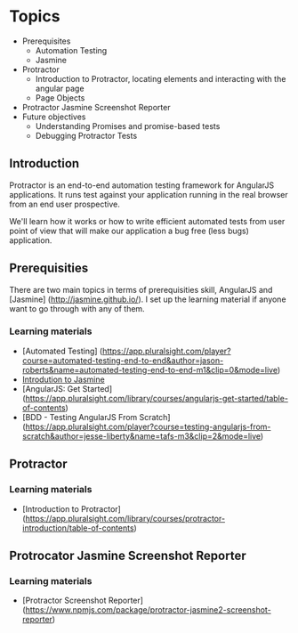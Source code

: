 # Topics
* Prerequisites
   * Automation Testing
   * Jasmine
* Protractor
   * Introduction to Protractor, locating elements and interacting with the angular page
   * Page Objects
* Protractor Jasmine Screenshot Reporter
* Future objectives
   *  Understanding Promises and promise-based tests  
   *  Debugging Protractor Tests

## Introduction   

Protractor is an end-to-end automation testing framework for AngularJS applications. It runs test against your application running in the real browser from an end user prospective. 

We'll learn how it works or how to write efficient automated tests from user point of view that will make our application a bug free (less bugs) application.

## Prerequisities

There are two main topics in terms of prerequisities skill, AngularJS and [Jasmine] (http://jasmine.github.io/). I set up the learning material if anyone want to go through with any of them.

### Learning materials

* [Automated Testing] (https://app.pluralsight.com/player?course=automated-testing-end-to-end&author=jason-roberts&name=automated-testing-end-to-end-m1&clip=0&mode=live)
* [Introdution to Jasmine](https://app.pluralsight.com/player?course=testing-javascript&author=joe-eames&name=testing-javascript-m2-jasmine&clip=0&mode=live)
* [AngularJS: Get Started] (https://app.pluralsight.com/library/courses/angularjs-get-started/table-of-contents)
* [BDD - Testing AngularJS From Scratch] (https://app.pluralsight.com/player?course=testing-angularjs-from-scratch&author=jesse-liberty&name=tafs-m3&clip=2&mode=live)

## Protractor

### Learning materials

* [Introduction to Protractor] (https://app.pluralsight.com/library/courses/protractor-introduction/table-of-contents)
 
## Protrocator Jasmine Screenshot Reporter

### Learning materials

* [Protractor Screenshot Reporter] (https://www.npmjs.com/package/protractor-jasmine2-screenshot-reporter)

  

